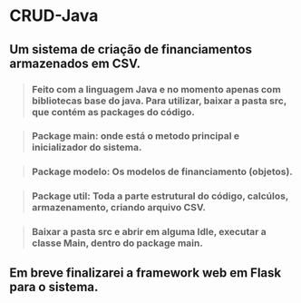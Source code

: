 # CRUD-Java
## Um sistema de criação de financiamentos armazenados em CSV. 
 > ### Feito com a linguagem Java e no momento apenas com bibliotecas base do java. Para utilizar, baixar a pasta src, que contém as packages do código.

> ### Package main: onde está o metodo principal e inicializador do sistema.

> ### Package modelo: Os modelos de financiamento (objetos).

> ### Package util: Toda a parte estrutural do código, calcúlos, armazenamento, criando arquivo CSV.

> ### Baixar a pasta src e abrir em alguma Idle, executar a classe Main, dentro do package main.

 ## Em breve finalizarei a framework web em Flask para o sistema.


